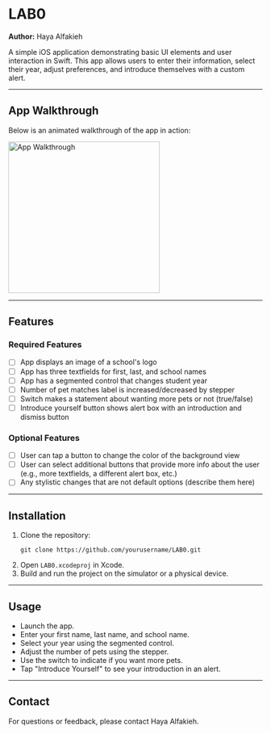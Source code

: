 # LAB0

**Author:** Haya Alfakieh

A simple iOS application demonstrating basic UI elements and user interaction in Swift. This app allows users to enter their information, select their year, adjust preferences, and introduce themselves with a custom alert.

---

## App Walkthrough

Below is an animated walkthrough of the app in action:

<img src="Lab0demo.gif" alt="App Walkthrough" width="300" />

---

## Features

### Required Features
- [ ] App displays an image of a school's logo
- [ ] App has three textfields for first, last, and school names
- [ ] App has a segmented control that changes student year
- [ ] Number of pet matches label is increased/decreased by stepper
- [ ] Switch makes a statement about wanting more pets or not (true/false)
- [ ] Introduce yourself button shows alert box with an introduction and dismiss button

### Optional Features
- [ ] User can tap a button to change the color of the background view
- [ ] User can select additional buttons that provide more info about the user (e.g., more textfields, a different alert box, etc.)
- [ ] Any stylistic changes that are not default options (describe them here)

---

## Installation

1. Clone the repository:
   ```
   git clone https://github.com/yourusername/LAB0.git
   ```
2. Open `LAB0.xcodeproj` in Xcode.
3. Build and run the project on the simulator or a physical device.

---

## Usage

- Launch the app.
- Enter your first name, last name, and school name.
- Select your year using the segmented control.
- Adjust the number of pets using the stepper.
- Use the switch to indicate if you want more pets.
- Tap "Introduce Yourself" to see your introduction in an alert.

---

## Contact

For questions or feedback, please contact Haya Alfakieh.

